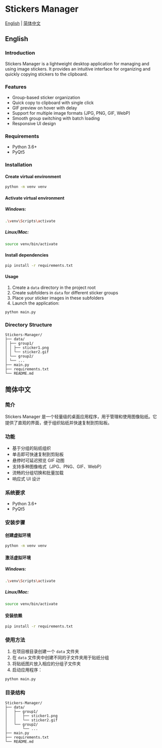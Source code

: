 # Stickers Manager

[English](#english) | [简体中文](#简体中文)

## English

### Introduction
Stickers Manager is a lightweight desktop application for managing and using image stickers. It provides an intuitive interface for organizing and quickly copying stickers to the clipboard.

### Features
- Group-based sticker organization
- Quick copy to clipboard with single click
- GIF preview on hover with delay
- Support for multiple image formats (JPG, PNG, GIF, WebP)
- Smooth group switching with batch loading
- Responsive UI design

### Requirements
- Python 3.6+
- PyQt5

### Installation

#### Create virtual environment

```bash
python -m venv venv
```



#### Activate virtual environment

##### Windows:

```bash
.\venv\Scripts\activate
```

##### Linux/Mac:

```bash
source venv/bin/activate
```

#### Install dependencies

```bash
pip install -r requirements.txt
```

#### Usage

1. Create a `data` directory in the project root
2. Create subfolders in `data` for different sticker groups
3. Place your sticker images in these subfolders
4. Launch the application:

```bash
python main.py
```

### Directory Structure

```
Stickers-Manager/
├── data/
│ ├── group1/
│ │ ├── sticker1.png
│ │ └── sticker2.gif
│ └── group2/
│ └── ...
├── main.py
├── requirements.txt
└── README.md
```



## 简体中文

### 简介
Stickers Manager 是一个轻量级的桌面应用程序，用于管理和使用图像贴纸。它提供了直观的界面，便于组织贴纸并快速复制到剪贴板。

### 功能
- 基于分组的贴纸组织
- 单击即可快速复制到剪贴板
- 悬停时可延迟预览 GIF 动图
- 支持多种图像格式（JPG、PNG、GIF、WebP）
- 流畅的分组切换和批量加载
- 响应式 UI 设计

### 系统要求
- Python 3.6+
- PyQt5

### 安装步骤

#### 创建虚拟环境

```bash
python -m venv venv
```

#### 激活虚拟环境

##### Windows:

```bash
.\venv\Scripts\activate
```

##### Linux/Mac:

```bash
source venv/bin/activate
```

#### 安装依赖

```bash
pip install -r requirements.txt
```

### 使用方法

1. 在项目根目录创建一个 `data` 文件夹
2. 在 `data` 文件夹中创建不同的子文件夹用于贴纸分组
3. 将贴纸图片放入相应的分组子文件夹
4. 启动应用程序：

```bash
python main.py
```

### 目录结构

```
Stickers-Manager/
├── data/
│   ├── group1/
│   │   ├── sticker1.png
│   │   └── sticker2.gif
│   └── group2/
│       └── ...
├── main.py
├── requirements.txt
└── README.md
```

